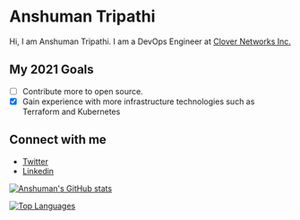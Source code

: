 # Anshuman Tripathi

Hi, I am Anshuman Tripathi. I am a DevOps Engineer at [Clover Networks Inc.](https://www.clover.com/)

## My 2021 Goals
- [ ] Contribute more to open source.
- [X] Gain experience with more infrastructure technologies such as Terraform and Kubernetes

## Connect with me
- [Twitter](https://twitter.com/anshumant09)
- [Linkedin](https://www.linkedin.com/in/anshumantripathi09/)


[![Anshuman's GitHub stats](https://github-readme-stats.vercel.app/api?username=AnshumanTripathi&count_private=true&theme=dark)](https://coderstats.net/github/#AnshumanTripathi)

[![Top Languages](https://github-readme-stats.vercel.app/api/top-langs/?username=AnshumanTripathi&hide=css,html&layout=compact)](https://coderstats.net/github/#AnshumanTripathi)
